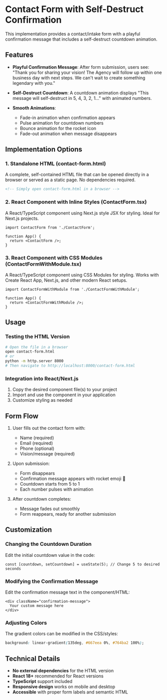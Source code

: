 # Contact Form with Self-Destruct Confirmation

This implementation provides a contact/intake form with a playful confirmation message that includes a self-destruct countdown animation.

## Features

- **Playful Confirmation Message**: After form submission, users see: "Thank you for sharing your vision! The Agency will follow up within one business day with next steps. We can't wait to create something legendary with you."

- **Self-Destruct Countdown**: A countdown animation displays "This message will self-destruct in 5, 4, 3, 2, 1..." with animated numbers.

- **Smooth Animations**: 
  - Fade-in animation when confirmation appears
  - Pulse animation for countdown numbers
  - Bounce animation for the rocket icon
  - Fade-out animation when message disappears

## Implementation Options

### 1. Standalone HTML (contact-form.html)
A complete, self-contained HTML file that can be opened directly in a browser or served as a static page. No dependencies required.

```html
<!-- Simply open contact-form.html in a browser -->
```

### 2. React Component with Inline Styles (ContactForm.tsx)
A React/TypeScript component using Next.js style JSX for styling. Ideal for Next.js projects.

```tsx
import ContactForm from './ContactForm';

function App() {
  return <ContactForm />;
}
```

### 3. React Component with CSS Modules (ContactFormWithModule.tsx)
A React/TypeScript component using CSS Modules for styling. Works with Create React App, Next.js, and other modern React setups.

```tsx
import ContactFormWithModule from './ContactFormWithModule';

function App() {
  return <ContactFormWithModule />;
}
```

## Usage

### Testing the HTML Version
```bash
# Open the file in a browser
open contact-form.html
# or
python -m http.server 8000
# Then navigate to http://localhost:8000/contact-form.html
```

### Integration into React/Next.js
1. Copy the desired component file(s) to your project
2. Import and use the component in your application
3. Customize styling as needed

## Form Flow

1. User fills out the contact form with:
   - Name (required)
   - Email (required)
   - Phone (optional)
   - Vision/message (required)

2. Upon submission:
   - Form disappears
   - Confirmation message appears with rocket emoji 🚀
   - Countdown starts from 5 to 1
   - Each number pulses with animation

3. After countdown completes:
   - Message fades out smoothly
   - Form reappears, ready for another submission

## Customization

### Changing the Countdown Duration
Edit the initial countdown value in the code:
```tsx
const [countdown, setCountdown] = useState(5); // Change 5 to desired seconds
```

### Modifying the Confirmation Message
Edit the confirmation message text in the component/HTML:
```tsx
<div className="confirmation-message">
  Your custom message here
</div>
```

### Adjusting Colors
The gradient colors can be modified in the CSS/styles:
```css
background: linear-gradient(135deg, #667eea 0%, #764ba2 100%);
```

## Technical Details

- **No external dependencies** for the HTML version
- **React 18+** recommended for React versions
- **TypeScript** support included
- **Responsive design** works on mobile and desktop
- **Accessible** with proper form labels and semantic HTML
